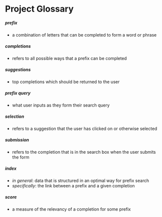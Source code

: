 # Project Glossary

##### prefix
 - a combination of letters that can be completed
 to form a word or phrase

##### completions
 - refers to all possible ways that a prefix can be completed

##### suggestions
 - top completions which should be returned to the user

##### prefix query
 - what user inputs as they form their search query

##### selection
 - refers to a suggestion that the user has clicked
 on or otherwise selected

##### submission
 - refers to the completion that is in the search box
 when the user submits the form

##### index
 - *in general*: data that is structured in an optimal
 way for prefix search
 - *specifically*: the link between a prefix and a
 given completion

##### score
 - a measure of the relevancy of a completion for some prefix
